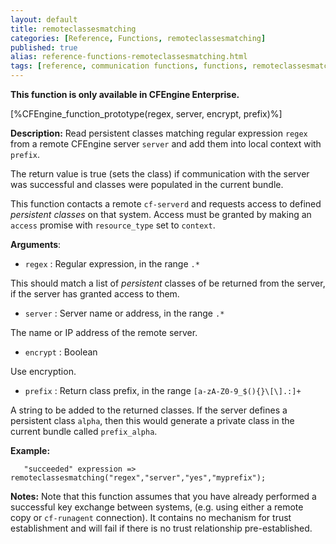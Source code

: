 ```yaml
---
layout: default
title: remoteclassesmatching
categories: [Reference, Functions, remoteclassesmatching]
published: true
alias: reference-functions-remoteclassesmatching.html
tags: [reference, communication functions, functions, remoteclassesmatching]
---
```


**This function is only available in CFEngine Enterprise.**

[%CFEngine_function_prototype(regex, server, encrypt, prefix)%]

**Description:** Read persistent classes matching regular expression `regex`
from a remote CFEngine server `server` and add them into local context with 
`prefix`.

The return value is true (sets the class) if communication with the server was 
successful and classes were populated in the current bundle.

This function contacts a remote `cf-serverd` and requests access to defined 
*persistent classes* on that system. Access must be granted by making an 
`access` promise with `resource_type` set to `context`.

**Arguments**:

* `regex` : Regular expression, in the range `.*`

This should match a list of *persistent* classes of be returned from the
server, if the server has granted access to them.

* `server` : Server name or address, in the range `.*`

The name or IP address of the remote server.

* `encrypt` : Boolean

Use encryption.

* `prefix` : Return class prefix, in the range
`[a-zA-Z0-9_$(){}\[\].:]+`

A string to be added to the returned classes. If the server defines a 
persistent class `alpha`, then this would generate a private class in the 
current bundle called `prefix_alpha`.

**Example:**

```cf3
   "succeeded" expression => remoteclassesmatching("regex","server","yes","myprefix");
```

**Notes:** Note that this function assumes that you have already performed a
successful key exchange between systems, (e.g. using either a remote
copy or `cf-runagent` connection). It contains no mechanism for trust
establishment and will fail if there is no trust relationship
pre-established.
